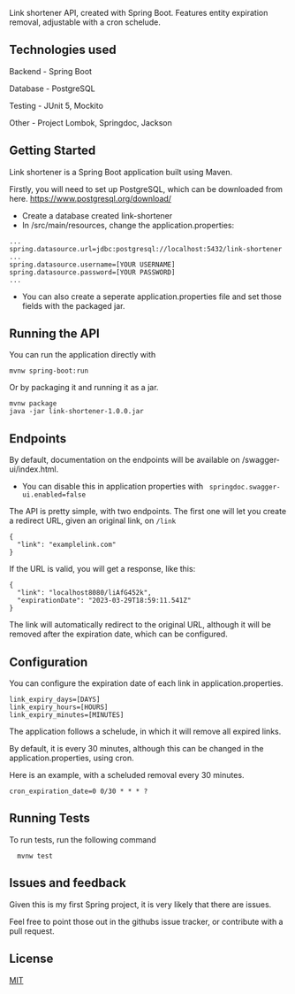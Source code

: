 Link shortener API, created with Spring Boot. Features entity expiration removal, adjustable with a cron schelude.



## Technologies used
Backend - Spring Boot

Database - PostgreSQL

Testing - JUnit 5, Mockito

Other - Project Lombok, Springdoc, Jackson


## Getting Started
Link shortener is a Spring Boot application built using Maven.

Firstly, you will need to set up PostgreSQL, which can be downloaded from here.
https://www.postgresql.org/download/ 

* Create a database created link-shortener
* In /src/main/resources, change the application.properties:
```
...
spring.datasource.url=jdbc:postgresql://localhost:5432/link-shortener
...
spring.datasource.username=[YOUR USERNAME]
spring.datasource.password=[YOUR PASSWORD]
...
```

* You can also create a seperate application.properties file and set those fields with the packaged jar.


## Running the API
You can run the application directly with
```
mvnw spring-boot:run
```
Or by packaging it and running it as a jar.
```
mvnw package
java -jar link-shortener-1.0.0.jar
```

## Endpoints
By default, documentation on the endpoints will be available on /swagger-ui/index.html.
* You can disable this in application properties with ``` springdoc.swagger-ui.enabled=false```

The API is pretty simple, with two endpoints. The first one will let you create a redirect URL, given an original link, on ```/link``` 
```
{
  "link": "examplelink.com"
}
```

If the URL is valid, you will get a response, like this:
```
{
  "link": "localhost8080/liAfG452k",
  "expirationDate": "2023-03-29T18:59:11.541Z"
}
```

The link will automatically redirect to the original URL, although it will be removed after the expiration date, which can be configured.

## Configuration
You can configure the expiration date of each link in application.properties.
```
link_expiry_days=[DAYS]
link_expiry_hours=[HOURS]
link_expiry_minutes=[MINUTES]
```
The application follows a schelude, in which it will remove all expired links.

By default, it is every 30 minutes, although this can be changed in the application.properties, using cron. 

Here is an example, with a scheluded removal every 30 minutes.
```
cron_expiration_date=0 0/30 * * * ?
```

## Running Tests

To run tests, run the following command

```
  mvnw test
```


## Issues and feedback
Given this is my first Spring project, it is very likely that there are issues.

Feel free to point those out in the githubs issue tracker, or contribute with a pull request.
## License

[MIT](https://choosealicense.com/licenses/mit/)

